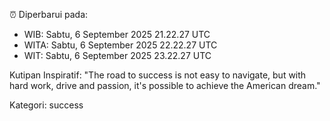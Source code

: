 ⏰ Diperbarui pada:
- WIB: Sabtu, 6 September 2025 21.22.27 UTC
- WITA: Sabtu, 6 September 2025 22.22.27 UTC
- WIT: Sabtu, 6 September 2025 23.22.27 UTC

Kutipan Inspiratif:
"The road to success is not easy to navigate, but with hard work, drive and passion, it's possible to achieve the American dream."


Kategori: success

